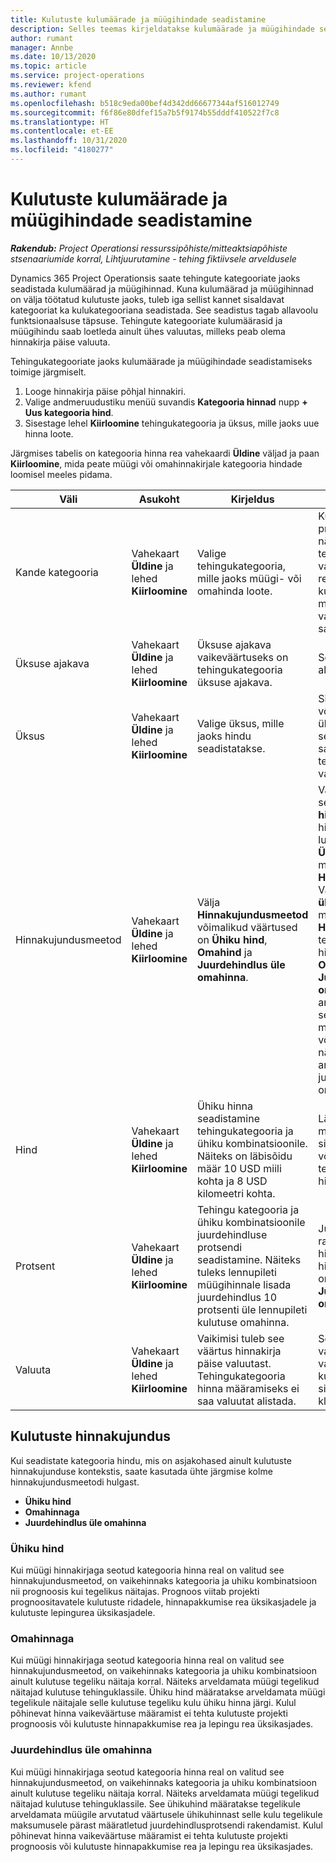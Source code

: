 ```yaml
---
title: Kulutuste kulumäärade ja müügihindade seadistamine
description: Selles teemas kirjeldatakse kulumäärade ja müügihindade seadistamist tehingute ja kulutuste kategooriates.
author: rumant
manager: Annbe
ms.date: 10/13/2020
ms.topic: article
ms.service: project-operations
ms.reviewer: kfend
ms.author: rumant
ms.openlocfilehash: b518c9eda00bef4d342dd66677344af516012749
ms.sourcegitcommit: f6f86e80dfef15a7b5f9174b55dddf410522f7c8
ms.translationtype: HT
ms.contentlocale: et-EE
ms.lasthandoff: 10/31/2020
ms.locfileid: "4180277"
---
```

# <a name="set-up-cost-and-sales-rates-for-expenses"></a>Kulutuste kulumäärade ja müügihindade seadistamine

_**Rakendub:** Project Operationsi ressurssipõhiste/mitteaktsiapõhiste stsenaariumide korral,  Lihtjuurutamine - tehing fiktiivsele arveldusele_

Dynamics 365 Project Operationsis saate tehingute kategooriate jaoks seadistada kulumäärad ja müügihinnad. Kuna kulumäärad ja müügihinnad on välja töötatud kulutuste jaoks, tuleb iga sellist kannet sisaldavat kategooriat ka kulukategooriana seadistada. See seadistus tagab allavoolu funktsionaalsuse täpsuse. Tehingute kategooriate kulumäärasid ja müügihindu saab loetleda ainult ühes valuutas, milleks peab olema hinnakirja päise valuuta.

Tehingukategooriate jaoks kulumäärade ja müügihindade seadistamiseks toimige järgmiselt. 

1. Looge hinnakirja päise põhjal hinnakiri. 
2. Valige andmeruudustiku menüü suvandis **Kategooria hinnad** nupp **+ Uus kategooria hind**. 
3. Sisestage lehel **Kiirloomine** tehingukategooria ja üksus, mille jaoks uue hinna loote.

Järgmises tabelis on kategooria hinna rea vahekaardi **Üldine** väljad ja paan **Kiirloomine**, mida peate müügi või omahinnakirjale kategooria hindade loomisel meeles pidama.

| Väli | Asukoht | Kirjeldus | Allavoolu mõjud |
| --- | --- | --- | --- |
| Kande kategooria | Vahekaart **Üldine** ja lehed **Kiirloomine** | Valige tehingukategooria, mille jaoks müügi- või omahinda loote. | Kulutuse sissetuleva prognoosi või tegeliku näitaja tehingukategooria vastendatakse selle reaga tehingukategooria kulumäära või müügihinna vaikeväärtuse saamiseks. |
| Üksuse ajakava | Vahekaart **Üldine** ja lehed **Kiirloomine** | Üksuse ajakava vaikeväärtuseks on tehingukategooria üksuse ajakava. | Sellest väljast puudub allavoolu mõju. |
| Üksus | Vahekaart **Üldine** ja lehed **Kiirloomine** | Valige üksus, mille jaoks hindu seadistatakse. | Sissetuleva prognoosi või tegelike näitajate üksus vastendatakse selle rea üksusega, et saada kuluprognoosi või tegeliku näitaja vaikehind. |
| Hinnakujundusmeetod | Vahekaart **Üldine** ja lehed **Kiirloomine** | Välja **Hinnakujundusmeetod** võimalikud väärtused on **Ühiku hind**, **Omahind** ja **Juurdehindlus üle omahinna**. | Valides hinna seadistamise aja **Ühiku hinna**, siis kategooria hinna rea väli **Protsent** lukustub. Kui valitud on **Ühiku hind**, lukustatakse müügi hinnakirja väljad **Hind** ja **Protsent**. Väärtuse **Juurdehindlus üle omahinna** lukustab müügi hinnakirja välja **Hind**. Kulu sissetuleval tegeliku näitaja real viib hinnakujundusmeetod **Omahind** või **Juurdehindlus üle omahinna** vastavale arveldamata müügi reale sellise hinna määramiseni, mis on võrdne kulu tegeliku näitajaga või mida arvestatakse juurdehindlusena üle omahinna. |
| Hind | Vahekaart **Üldine** ja lehed **Kiirloomine** | Ühiku hinna seadistamine tehingukategooria ja ühiku kombinatsioonile. Näiteks on läbisõidu määr 10 USD miili kohta ja 8 USD kilomeetri kohta. | Läbisõidu määr on määr, mille vaikeväärtuseks on sissetuleva prognoosi või kulu tehinguklassi tegeliku näitaja rea ühiku hind või kulu.|
| Protsent | Vahekaart **Üldine** ja lehed **Kiirloomine** | Tehingu kategooria ja ühiku kombinatsioonile juurdehindluse protsendi seadistamine. Näiteks tuleks lennupileti müügihinnale lisada juurdehindlus 10 protsenti üle lennupileti kulutuse omahinna. | Juurdehindlust rakendatakse müügi hinnakirjas ainult siis, kui hinnakujundusmeetodiks on valitud **Juurdehindlus üle omahinna**. |
| Valuuta | Vahekaart **Üldine** ja lehed **Kiirloomine** | Vaikimisi tuleb see väärtus hinnakirja päise valuutast. Tehingukategooria hinna määramiseks ei saa valuutat alistada. | See valuuta on vaikimisi valuuta, mille vaikeväärtuseks on kulude ja müügi sissetuleva kulutehingu klassi tegeliku rea hind. |

## <a name="pricing-methods-for-expenses"></a>Kulutuste hinnakujundus

Kui seadistate kategooria hindu, mis on asjakohased ainult kulutuste hinnakujunduse kontekstis, saate kasutada ühte järgmise kolme hinnakujundusmeetodi hulgast.

- **Ühiku hind**
- **Omahinnaga**
- **Juurdehindlus üle omahinna**

### <a name="price-per-unit"></a>Ühiku hind
Kui müügi hinnakirjaga seotud kategooria hinna real on valitud see hinnakujundusmeetod, on vaikehinnaks kategooria ja uhiku kombinatsioon nii prognoosis kui tegelikus näitajas. Prognoos viitab projekti prognoositavatele kulutuste ridadele, hinnapakkumise rea üksikasjadele ja kulutuste lepingurea üksikasjadele.

### <a name="at-cost"></a>Omahinnaga
Kui müügi hinnakirjaga seotud kategooria hinna real on valitud see hinnakujundusmeetod, on vaikehinnaks kategooria ja uhiku kombinatsioon ainult kulutuse tegeliku näitaja korral. Näiteks arveldamata müügi tegelikud näitajad kulutuse tehinguklassile. Ühiku hind määratakse arveldamata müügi tegelikule näitajale selle kulutuse tegeliku kulu ühiku hinna järgi. Kulul põhinevat hinna vaikeväärtuse määramist ei tehta kulutuste projekti prognoosis või kulutuste hinnapakkumise rea ja lepingu rea üksikasjades.

### <a name="markup-over-cost"></a>Juurdehindlus üle omahinna
Kui müügi hinnakirjaga seotud kategooria hinna real on valitud see hinnakujundusmeetod, on vaikehinnaks kategooria ja uhiku kombinatsioon ainult kulutuse tegeliku näitaja korral. Näiteks arveldamata müügi tegelikud näitajad kulutuse tehinguklassile. See ühikuhind määratakse tegelikule arveldamata müügile arvutatud väärtusele ühikuhinnast selle kulu tegelikule maksumusele pärast määratletud juurdehindlusprotsendi rakendamist. Kulul põhinevat hinna vaikeväärtuse määramist ei tehta kulutuste projekti prognoosis või kulutuste hinnapakkumise rea ja lepingu rea üksikasjades.
